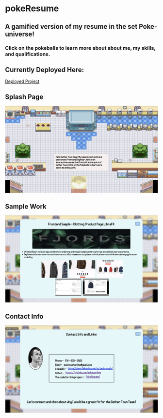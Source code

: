 # pokeResume

## A gamified version of my resume in the set Poke-universe!

### Click on the pokeballs to learn more about about me, my skills, and qualifications.

## Currently Deployed Here:

[Deployed Project](http://ec2-52-53-240-22.us-west-1.compute.amazonaws.com:3000/)

## Splash Page

![Thumb](./Examples/splashPage.jpg)

## Sample Work

![Thumb](./Examples/sampleWork.jpg)

## Contact Info

![Thumb](./Examples/contactInfo.jpg)
